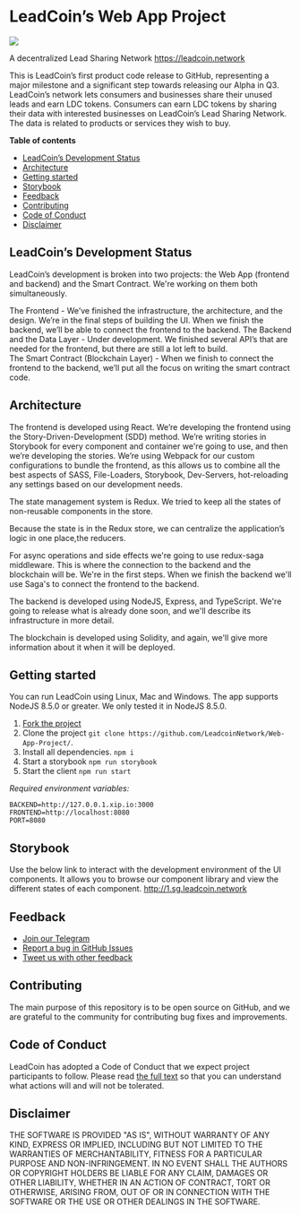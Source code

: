 # LeadCoin’s Web App Project

![](https://i.imgur.com/EdTXW8o.png)

A decentralized Lead Sharing Network https://leadcoin.network

This is LeadCoin’s first product code release to GitHub, representing a major milestone and a significant step towards releasing our Alpha in Q3. LeadCoin’s network lets consumers and businesses share their unused leads and earn LDC tokens. Consumers can earn LDC tokens by sharing their data with interested businesses on LeadCoin’s Lead Sharing Network. The data is related to products or services they wish to buy.

**Table of contents**

- [LeadCoin’s Development Status](#leadcoin-s-development-status)
- [Architecture](#architecture)
- [Getting started](#getting-started)
- [Storybook](#storybook)
- [Feedback](#feedback)
- [Contributing](#contributing)
- [Code of Conduct](#code-of-conduct)
- [Disclaimer](#disclaimer)

## LeadCoin’s Development Status

LeadCoin’s development is broken into two projects: the Web App (frontend and backend) and the Smart Contract. We're working on them both simultaneously.

The Frontend - We’ve finished the infrastructure, the architecture, and the design. We’re in the final steps of building the UI. When we finish the backend, we’ll be able to connect the frontend to the backend.
The Backend and the Data Layer - Under development. We finished several API’s that are needed for the frontend, but there are still a lot left to build.  
The Smart Contract (Blockchain Layer) - When we finish to connect the frontend to the backend, we’ll put all the focus on writing the smart contract code.

## Architecture

The frontend is developed using React. We’re developing the frontend using the Story-Driven-Development (SDD) method. We’re writing stories in Storybook for every component and container we're going to use, and then we’re developing the stories. We’re using Webpack for our custom configurations to bundle the frontend, as this allows us to combine all the best aspects of SASS, File-Loaders, Storybook, Dev-Servers, hot-reloading any settings based on our development needs.

The state management system is Redux. We tried to keep all the states of non-reusable components in the store.

Because the state is in the Redux store, we can centralize the application’s logic in one place,the reducers.

For async operations and side effects we're going to use redux-saga middleware. This is where the connection to the backend and the blockchain will be. We're in the first steps. When we finish the backend we'll use Saga's to connect the frontend to the backend.

The backend is developed using NodeJS, Express, and TypeScript. We're going to release what is already done soon, and we'll describe its infrastructure in more detail.

The blockchain is developed using Solidity, and again, we'll give more information about it when it will be deployed.

## Getting started

You can run LeadCoin using Linux, Mac and Windows. The app supports NodeJS 8.5.0 or greater. We only tested it in NodeJS 8.5.0.

1.  [Fork the project](https://github.com/LeadcoinNetwork/leadcoin-web/fork)
2.  Clone the project `git clone https://github.com/LeadcoinNetwork/Web-App-Project/`.
3.  Install all dependencies. `npm i`
4.  Start a storybook `npm run storybook`
5.  Start the client `npm run start`

_Required environment variables:_

```
BACKEND=http://127.0.0.1.xip.io:3000
FRONTEND=http://localhost:8080
PORT=8080
```

## Storybook

Use the below link to interact with the development environment of the UI components. It allows you to browse our component library and view the different states of each component.
http://1.sg.leadcoin.network

## Feedback

- [Join our Telegram](https://t.me/LeadCoinNetwork)
- [Report a bug in GitHub Issues](https://github.com/LeadcoinNetwork/leadcoin-web/issues)
- [Tweet us with other feedback](https://twitter.com/leadcoinnetwork)

## Contributing

The main purpose of this repository is to be open source on GitHub, and we are grateful to the community for contributing bug fixes and improvements.

## Code of Conduct

LeadCoin has adopted a Code of Conduct that we expect project participants to follow. Please read [the full text](CODE_OF_CONDUCT.md) so that you can understand what actions will and will not be tolerated.

## Disclaimer

THE SOFTWARE IS PROVIDED "AS IS", WITHOUT WARRANTY OF ANY KIND, EXPRESS OR IMPLIED, INCLUDING BUT NOT LIMITED TO THE WARRANTIES OF MERCHANTABILITY, FITNESS FOR A PARTICULAR PURPOSE AND NON-INFRINGEMENT. IN NO EVENT SHALL THE AUTHORS OR COPYRIGHT HOLDERS BE LIABLE FOR ANY CLAIM, DAMAGES OR OTHER LIABILITY, WHETHER IN AN ACTION OF CONTRACT, TORT OR OTHERWISE, ARISING FROM, OUT OF OR IN CONNECTION WITH THE SOFTWARE OR THE USE OR OTHER DEALINGS IN THE SOFTWARE.
